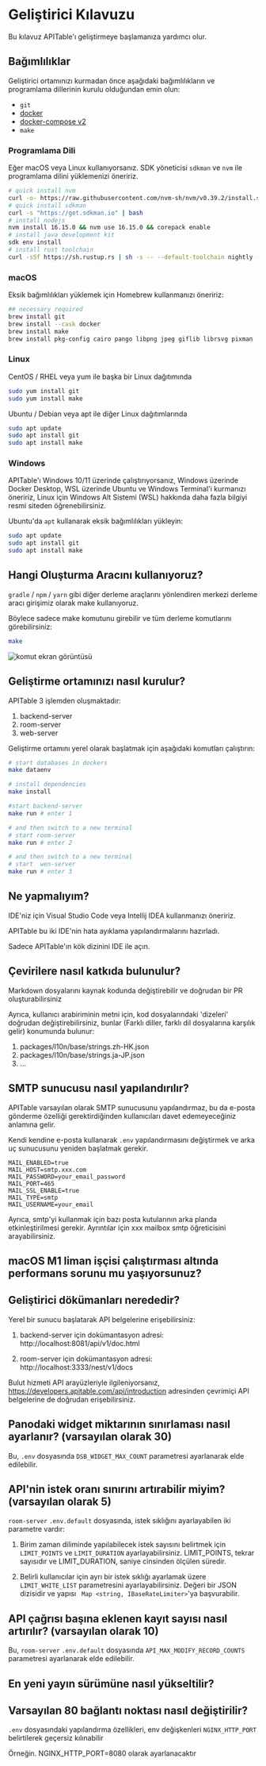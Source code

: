 # Geliştirici Kılavuzu

Bu kılavuz APITable'ı geliştirmeye başlamanıza yardımcı olur.

## Bağımlılıklar

Geliştirici ortamınızı kurmadan önce aşağıdaki bağımlılıkların ve programlama dillerinin kurulu olduğundan emin olun:

- `git`
- [docker](https://docs.docker.com/engine/install/)
- [docker-compose v2](https://docs.docker.com/engine/install/)
- `make`


### Programlama Dili

Eğer macOS veya Linux kullanıyorsanız. SDK yöneticisi `sdkman` ve `nvm` ile programlama dilini yüklemenizi öneririz.

```bash
# quick install nvm
curl -o- https://raw.githubusercontent.com/nvm-sh/nvm/v0.39.2/install.sh | bash
# quick install sdkman
curl -s "https://get.sdkman.io" | bash
# install nodejs 
nvm install 16.15.0 && nvm use 16.15.0 && corepack enable
# install java development kit
sdk env install
# install rust toolchain
curl -sSf https://sh.rustup.rs | sh -s -- --default-toolchain nightly --profile minimal -y && source "$HOME/.cargo/env"
```

### macOS

Eksik bağımlılıkları yüklemek için Homebrew kullanmanızı öneririz:

```bash
## necessary required
brew install git
brew install --cask docker
brew install make
brew install pkg-config cairo pango libpng jpeg giflib librsvg pixman
```

### Linux

CentOS / RHEL veya yum ile başka bir Linux dağıtımında

```bash
sudo yum install git
sudo yum install make
```

Ubuntu / Debian veya apt ile diğer Linux dağıtımlarında

```bash
sudo apt update
sudo apt install git
sudo apt install make
```


### Windows

APITable'ı Windows 10/11 üzerinde çalıştırıyorsanız, Windows üzerinde Docker Desktop, WSL üzerinde Ubuntu ve Windows Terminal'i kurmanızı öneririz, Linux için Windows Alt Sistemi (WSL) hakkında daha fazla bilgiyi resmi siteden öğrenebilirsiniz.

Ubuntu'da `apt` kullanarak eksik bağımlılıkları yükleyin:

```bash
sudo apt update
sudo apt install git
sudo apt install make
```


## Hangi Oluşturma Aracını kullanıyoruz?

`gradle` / `npm` / `yarn` gibi diğer derleme araçlarını yönlendiren merkezi derleme aracı girişimiz olarak make kullanıyoruz.

Böylece sadece make komutunu girebilir ve tüm derleme komutlarını görebilirsiniz:

```bash
make
```

![komut ekran görüntüsü](../static/make.png)



## Geliştirme ortamınızı nasıl kurulur?

APITable 3 işlemden oluşmaktadır:

1. backend-server
2. room-server
3. web-server

Geliştirme ortamını yerel olarak başlatmak için aşağıdaki komutları çalıştırın:

```bash
# start databases in dockers
make dataenv 

# install dependencies
make install 

#start backend-server
make run # enter 1  

# and then switch to a new terminal
# start room-server
make run # enter 2

# and then switch to a new terminal
# start  wen-server
make run # enter 3

```




## Ne yapmalıyım?

IDE'niz için Visual Studio Code veya Intellij IDEA kullanmanızı öneririz.

APITable bu iki IDE'nin hata ayıklama yapılandırmalarını hazırladı.

Sadece APITable'ın kök dizinini IDE ile açın.



## Çevirilere nasıl katkıda bulunulur?

Markdown dosyalarını kaynak kodunda değiştirebilir ve doğrudan bir PR oluşturabilirsiniz

Ayrıca, kullanıcı arabiriminin metni için, kod dosyalarındaki 'dizeleri' doğrudan değiştirebilirsiniz, bunlar (Farklı diller, farklı dil dosyalarına karşılık gelir) konumunda bulunur:

1. packages/l10n/base/strings.zh-HK.json
2. packages/l10n/base/strings.ja-JP.json
3. ...


## SMTP sunucusu nasıl yapılandırılır?

APITable varsayılan olarak SMTP sunucusunu yapılandırmaz, bu da e-posta gönderme özelliği gerektirdiğinden kullanıcıları davet edemeyeceğiniz anlamına gelir.

Kendi kendine e-posta kullanarak `.env` yapılandırmasını değiştirmek ve arka uç sunucusunu yeniden başlatmak gerekir.

```
MAIL_ENABLED=true
MAIL_HOST=smtp.xxx.com
MAIL_PASSWORD=your_email_password
MAIL_PORT=465
MAIL_SSL_ENABLE=true
MAIL_TYPE=smtp
MAIL_USERNAME=your_email
```

Ayrıca, smtp'yi kullanmak için bazı posta kutularının arka planda etkinleştirilmesi gerekir. Ayrıntılar için xxx mailbox smtp öğreticisini arayabilirsiniz.


## macOS M1 liman işçisi çalıştırması altında performans sorunu mu yaşıyorsunuz?

## Geliştirici dökümanları nerededir?

Yerel bir sunucu başlatarak API belgelerine erişebilirsiniz:

1. backend-server için dokümantasyon adresi: http://localhost:8081/api/v1/doc.html

2. room-server için dokümantasyon adresi: http://localhost:3333/nest/v1/docs

Bulut hizmeti API arayüzleriyle ilgileniyorsanız, https://developers.apitable.com/api/introduction adresinden çevrimiçi API belgelerine de doğrudan erişebilirsiniz.

## Panodaki widget miktarının sınırlaması nasıl ayarlanır? (varsayılan olarak 30)

Bu, `.env` dosyasında `DSB_WIDGET_MAX_COUNT` parametresi ayarlanarak elde edilebilir.

## API'nin istek oranı sınırını artırabilir miyim? (varsayılan olarak 5)

`room-server` `.env.default` dosyasında, istek sıklığını ayarlayabilen iki parametre vardır:

1. Birim zaman diliminde yapılabilecek istek sayısını belirtmek için `LIMIT_POINTS` ve `LIMIT_DURATION` ayarlayabilirsiniz. LIMIT_POINTS, tekrar sayısıdır ve LIMIT_DURATION, saniye cinsinden ölçülen süredir.

2. Belirli kullanıcılar için ayrı bir istek sıklığı ayarlamak üzere `LIMIT_WHITE_LIST` parametresini ayarlayabilirsiniz. Değeri bir JSON dizisidir ve yapısı ` Map <string, IBaseRateLimiter>`'ya başvurabilir.

## API çağrısı başına eklenen kayıt sayısı nasıl artırılır? (varsayılan olarak 10)

Bu, `room-server` `.env.default` dosyasında `API_MAX_MODIFY_RECORD_COUNTS` parametresi ayarlanarak elde edilebilir.


## En yeni yayın sürümüne nasıl yükseltilir?


## Varsayılan 80 bağlantı noktası nasıl değiştirilir?
`.env` dosyasındaki yapılandırma özellikleri, env değişkenleri `NGINX_HTTP_PORT` belirtilerek geçersiz kılınabilir

Örneğin. NGINX_HTTP_PORT=8080 olarak ayarlanacaktır
